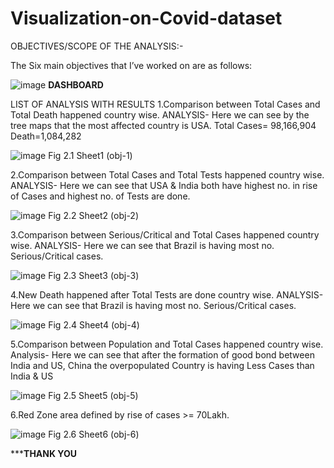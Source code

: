 # Visualization-on-Covid-dataset
OBJECTIVES/SCOPE OF THE ANALYSIS:-

The Six main objectives that I’ve worked on are as follows:

![image](https://user-images.githubusercontent.com/71726952/231445777-8541c223-a06d-44ba-9fb7-bb69dc1c5d6e.png)
**DASHBOARD**

LIST OF ANALYSIS WITH RESULTS
1.Comparison between Total Cases and Total Death happened country wise.
ANALYSIS- Here we can see by the tree maps that the most affected country is USA.
Total Cases= 98,166,904
Death=1,084,282

 ![image](https://user-images.githubusercontent.com/71726952/231446100-236ca734-529b-440b-aae4-c7b4ab47bef4.png) 
  Fig 2.1 Sheet1 (obj-1)

2.Comparison between Total Cases and Total Tests happened country wise.
ANALYSIS- Here we can see that USA & India both have highest no. in rise of Cases and highest no. of Tests are done.

 ![image](https://user-images.githubusercontent.com/71726952/231446211-6dcac459-045f-4696-9042-d359dc58971f.png) 
  Fig 2.2 Sheet2 (obj-2)

3.Comparison between Serious/Critical and Total Cases happened country wise.
ANALYSIS- Here we can see that Brazil is having most no. Serious/Critical cases.

 ![image](https://user-images.githubusercontent.com/71726952/231446318-df65954a-eeb5-4d35-be1d-e687efc404bb.png) 
  Fig 2.3 Sheet3 (obj-3)

4.New Death happened after Total Tests are done country wise. 
ANALYSIS- Here we can see that Brazil is having most no. Serious/Critical cases.

 ![image](https://user-images.githubusercontent.com/71726952/231446396-0e2b0714-5396-4ba7-a992-611e7dacce44.png) 
  Fig 2.4 Sheet4 (obj-4)

5.Comparison between Population and Total Cases happened country wise.
Analysis- Here we can see that after the formation of good bond between India and US, China the overpopulated Country is having Less Cases than India & US

 ![image](https://user-images.githubusercontent.com/71726952/231446891-eca1e865-a447-4408-8a6d-70b714330006.png) 
  Fig 2.5 Sheet5 (obj-5)

6.Red Zone area defined by rise of cases >= 70Lakh.

 ![image](https://user-images.githubusercontent.com/71726952/231446940-c52e9a47-2fc8-4d0f-943e-aa0176f58aa2.png)
  Fig 2.6 Sheet6 (obj-6) 






*******************************************************************THANK YOU****************************************************************



